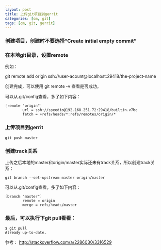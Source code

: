 ```yaml
---
layout: post
title: 上传git项目到gerrit
categories: [cm, git]
tags: [cm, git, gerrit]
---
```


### 创建项目，创建时不要选择“Create initial empty commit”

### 在本地git目录，设置remote

例如：

git remote add origin ssh://user-acount@localhost:29418/the-project-name

创建完成，可以使用 git remote -v 查看是否成功。

可以从.git/config查看，多了如下内容：

```
[remote "origin"]
        url = ssh://speedio@192.168.251.72:29418/builtin.v7bc
        fetch = +refs/heads/*:refs/remotes/origin/*
```

### 上传项目到gerrit

```
git push master
```

### 创建track关系

上传之后本地的master和origin/master实际还未有track关系，所以创建track关系：

```
git branch --set-upstream master origin/master
```

可以从.git/config查看，多了如下内容：

```
[branch "master"]
        remote = origin
        merge = refs/heads/master
```

### 最后，可以执行下git pull看看：

```
$ git pull
Already up-to-date.
```

参考：
http://stackoverflow.com/a/2286030/3316529


